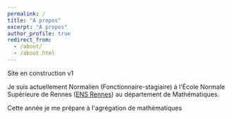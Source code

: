 ```yaml
---
permalink: /
title: "A propos"
excerpt: "A propos"
author_profile: true
redirect_from: 
  - /about/
  - /about.html
---
```


Site en construction v1


Je suis actuellement Normalien (Fonctionnaire-stagiaire) à l'École Normale Supérieure de Rennes ([ENS Rennes](http://www.ens-rennes.fr)) au département de Mathématiques. 

Cette année je me prépare à l'agrégation de mathématiques